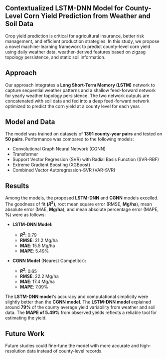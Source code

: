## Contextualized LSTM-DNN Model for County-Level Corn Yield Prediction from Weather and Soil Data

Crop yield prediction is critical for agricultural insurance, better risk management, and efficient production strategies. In this study, we propose a novel machine-learning framework to predict county-level corn yield using daily weather data, weather-derived features based on zigzag topology persistence, and static soil information.

## Approach

Our approach integrates a **Long Short-Term Memory (LSTM)** network to capture sequential weather patterns and a shallow feed-forward network for yearly weather topology persistence. The two network outputs are concatenated with soil data and fed into a deep feed-forward network optimized to predict the corn yield at a county level for each year.

## Model and Data

The model was trained on datasets of **1391 county-year pairs** and tested on **50 pairs**. Performance was compared to the following models:
- Convolutional Graph Neural Network (CGNN)
- Transformer
- Support Vector Regression (SVR) with Radial Basis Function (SVR-RBF)
- Extreme Gradient Boosting (XGBoost)
- Combined Vector Autoregression-SVR (VAR-SVR)

## Results

Among the models, the proposed **LSTM-DNN** and **CGNN** models excelled. The goodness of fit **$(R^2)$**, root mean square error (RMSE, **Mg/ha**), mean absolute error (MAE, **Mg/ha**), and mean absolute percentage error (MAPE, **%**) were as follows:

- **LSTM-DNN Model**:
  - **$R^2$**: 0.79
  - **RMSE**: 21.2 Mg/ha
  - **MAE**: 15.5 Mg/ha
  - **MAPE**: 5.49%

- **CGNN Model** (Nearest Competitor):
  - **$R^2$**: 0.65
  - **RMSE**: 22.2 Mg/ha
  - **MAE**: 17.4 Mg/ha
  - **MAPE**: 7.09%

The **LSTM-DNN model**'s accuracy and computational simplicity were slightly better than the **CGNN model**. The **LSTM-DNN model** explained around **79%** of the county average yield variability from weather and soil data. The **MAPE of 5.49%** from observed yields reflects a reliable tool for estimating the yield.

## Future Work

Future studies could fine-tune the model with more accurate and high-resolution data instead of county-level records.
